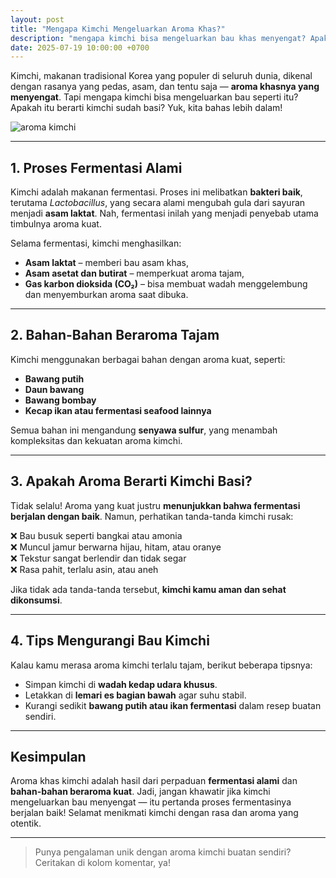 ```yaml
---
layout: post
title: "Mengapa Kimchi Mengeluarkan Aroma Khas?"
description: "mengapa kimchi bisa mengeluarkan bau khas menyengat? Apakah itu berarti kimchi sudah basi? Yuk, kita bahas lebih dalam!"
date: 2025-07-19 10:00:00 +0700
---
```


Kimchi, makanan tradisional Korea yang populer di seluruh dunia, dikenal dengan rasanya yang pedas, asam, dan tentu saja — **aroma khasnya yang menyengat**. Tapi mengapa kimchi bisa mengeluarkan bau seperti itu? Apakah itu berarti kimchi sudah basi? Yuk, kita bahas lebih dalam!

![aroma kimchi]({{site.baseurl}}/assets/images/2025/07/aroma-kimchi.webp)

---

## 1. Proses Fermentasi Alami

Kimchi adalah makanan fermentasi. Proses ini melibatkan **bakteri baik**, terutama *Lactobacillus*, yang secara alami mengubah gula dari sayuran menjadi **asam laktat**. Nah, fermentasi inilah yang menjadi penyebab utama timbulnya aroma kuat.

Selama fermentasi, kimchi menghasilkan:
- **Asam laktat** – memberi bau asam khas,
- **Asam asetat dan butirat** – memperkuat aroma tajam,
- **Gas karbon dioksida (CO₂)** – bisa membuat wadah menggelembung dan menyemburkan aroma saat dibuka.

---

## 2. Bahan-Bahan Beraroma Tajam

Kimchi menggunakan berbagai bahan dengan aroma kuat, seperti:
- **Bawang putih**
- **Daun bawang**
- **Bawang bombay**
- **Kecap ikan atau fermentasi seafood lainnya**

Semua bahan ini mengandung **senyawa sulfur**, yang menambah kompleksitas dan kekuatan aroma kimchi.

---

## 3. Apakah Aroma Berarti Kimchi Basi?

Tidak selalu! Aroma yang kuat justru **menunjukkan bahwa fermentasi berjalan dengan baik**. Namun, perhatikan tanda-tanda kimchi rusak:

❌ Bau busuk seperti bangkai atau amonia  
❌ Muncul jamur berwarna hijau, hitam, atau oranye  
❌ Tekstur sangat berlendir dan tidak segar  
❌ Rasa pahit, terlalu asin, atau aneh  

Jika tidak ada tanda-tanda tersebut, **kimchi kamu aman dan sehat dikonsumsi**.

---

## 4. Tips Mengurangi Bau Kimchi

Kalau kamu merasa aroma kimchi terlalu tajam, berikut beberapa tipsnya:

- Simpan kimchi di **wadah kedap udara khusus**.
- Letakkan di **lemari es bagian bawah** agar suhu stabil.
- Kurangi sedikit **bawang putih atau ikan fermentasi** dalam resep buatan sendiri.

---

## Kesimpulan

Aroma khas kimchi adalah hasil dari perpaduan **fermentasi alami** dan **bahan-bahan beraroma kuat**. Jadi, jangan khawatir jika kimchi mengeluarkan bau menyengat — itu pertanda proses fermentasinya berjalan baik! Selamat menikmati kimchi dengan rasa dan aroma yang otentik.

---

> Punya pengalaman unik dengan aroma kimchi buatan sendiri? Ceritakan di kolom komentar, ya!
